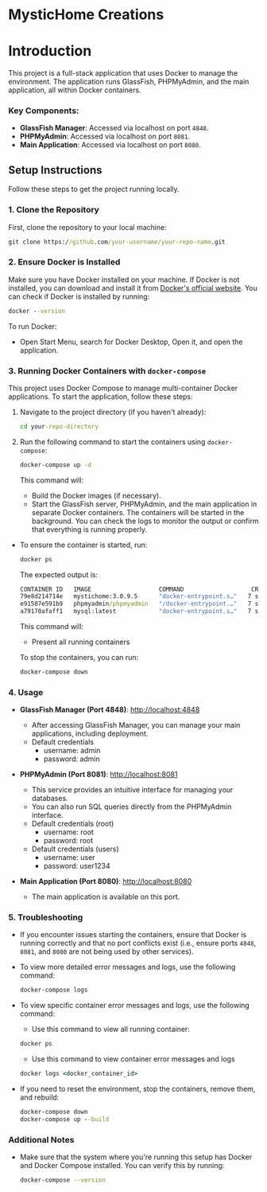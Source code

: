 # MysticHome Creations

# Introduction
This project is a full-stack application that uses Docker to manage the environment. The application runs GlassFish, PHPMyAdmin, and the main application, all within Docker containers.

### Key Components:
- **GlassFish Manager**: Accessed via localhost on port `4848`.
- **PHPMyAdmin**: Accessed via localhost on port `8081`.
- **Main Application**: Accessed via localhost on port `8080`.

## Setup Instructions

Follow these steps to get the project running locally.

### 1. Clone the Repository

First, clone the repository to your local machine:

```cmd
git clone https://github.com/your-username/your-repo-name.git
```
### 2. Ensure Docker is Installed

Make sure you have Docker installed on your machine. 
If Docker is not installed, you can download and install it from [Docker's official website](https://www.docker.com/get-started).
You can check if Docker is installed by running:
```cmd
docker --version
```
To run Docker:
- Open Start Menu, search for Docker Desktop, Open it, and open the application.


### 3.  Running Docker Containers with `docker-compose`

This project uses Docker Compose to manage multi-container Docker applications. To start the application, follow these steps:

1. Navigate to the project directory (if you haven't already):

   ```cmd
   cd your-repo-directory
   ```
2. Run the following command to start the containers using `docker-compose`:
	```cmd
 	docker-compose up -d
 	```

	 This command will:
	- Build the Docker images (if necessary).
	- Start the GlassFish server, PHPMyAdmin, and the main application in separate Docker containers.
The containers will be started in the background. You can check the logs to monitor the output or confirm that everything is running properly.
 - To ensure the container is started, run:
   	```cmd
    docker ps
    ```
   
   
	The expected output is:
	```cmd
 	CONTAINER ID   IMAGE                   COMMAND                   CREATED         STATUS         PORTS                                                                                                                            NAMES
	79e8d214714e   mystichome:3.0.9.5      "docker-entrypoint.s…"   7 seconds ago   Up 6 seconds   3700/tcp, 3820/tcp, 3920/tcp, 6666/tcp, 0.0.0.0:4848->4848/tcp, 7676/tcp, 8181/tcp, 8686/tcp, 9009/tcp, 0.0.0.0:8080->8080/tcp   mystichomecreation-mystichome-1
	e91507e591b9   phpmyadmin/phpmyadmin   "/docker-entrypoint.…"   7 seconds ago   Up 6 seconds   0.0.0.0:8081->80/tcp                                                                                                             mystichomecreation-mysql_admin-1
	a79170afaff1   mysql:latest            "docker-entrypoint.s…"   7 seconds ago   Up 6 seconds   0.0.0.0:3306->3306/tcp, 33060/tcp                                                                                                mystichomecreation-mysql_db-1
 	```
	This command will:
    - Present all running containers
	
	To stop the containers, you can run:
	
	```cmd
	docker-compose down
 	```

 
### 4. Usage

- **GlassFish Manager (Port 4848)**: [http://localhost:4848](http://localhost:4848)
   - After accessing GlassFish Manager, you can manage your main applications, including deployment.
   - Default credentials
     	- username: admin
     	- password: admin

- **PHPMyAdmin (Port 8081)**: [http://localhost:8081](http://localhost:8081)
   - This service provides an intuitive interface for managing your databases. 
   - You can also run SQL queries directly from the PHPMyAdmin interface.
   -  Default credentials (root)
     	- username: root
        - password: root
    - Default credentials (users)
      	- username: user
      	- password: user1234

- **Main Application (Port 8080)**: [http://localhost:8080](http://localhost:8080)
   - The main application is available on this port.

### 5. Troubleshooting

- If you encounter issues starting the containers, ensure that Docker is running correctly and that no port conflicts exist (i.e., ensure ports `4848`, `8081`, and `8080` are not being used by other services).
- To view more detailed error messages and logs, use the following command:

   ```cmd
   docker-compose logs
   ```
- To view specific container error messages and logs, use the following command:
  	- Use this command to view all running container:
	```cmd
 	docker ps
 	```
 	- Use this command to view container error messages and logs
	```cmd
	docker logs <docker_container_id>
 	```
 
- If you need to reset the environment, stop the containers, remove them, and rebuild:
   ```cmd
   docker-compose down
   docker-compose up --build
   ```

### Additional Notes

- Make sure that the system where you're running this setup has Docker and Docker Compose installed. You can verify this by running:

   ```bash
   docker-compose --version
   ```

